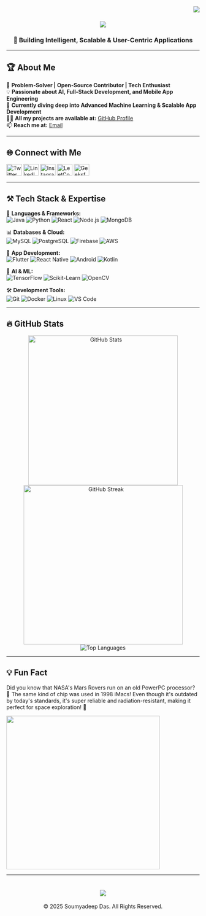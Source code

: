 <img align="right" src="https://visitor-badge.laobi.icu/badge?page_id=Soumyadeep73.Soumyadeep73" />

<h1 align="center">
    <img src="https://readme-typing-svg.herokuapp.com/?font=Righteous&size=35&center=true&vCenter=true&width=800&height=70&duration=4000&lines=Hello+There!+👋;+I'm+Soumyadeep+Das!;AI+%7C+Full-Stack+%7C+ML+%7C+App+Dev+%7C+Database+Enthusiast!+🚀;" />
</h1>

<h3 align="center">🚀 Building Intelligent, Scalable & User-Centric Applications</h3>

---

## 🏆 About Me
🎯 **Problem-Solver | Open-Source Contributor | Tech Enthusiast**  
💡 **Passionate about AI, Full-Stack Development, and Mobile App Engineering**  
📌 **Currently diving deep into Advanced Machine Learning & Scalable App Development**  
👨‍💻 **All my projects are available at:** [GitHub Profile](https://github.com/Soumyadeep73)  
📫 **Reach me at:** [Email](mailto:dsoumyadeep78@gmail.com)  

---

## 🌐 Connect with Me
<p align="left">
<a href="https://twitter.com/soumyadeep__das_18" target="_blank"><img src="https://raw.githubusercontent.com/rahuldkjain/github-profile-readme-generator/master/src/images/icons/Social/twitter.svg" alt="Twitter" height="30" width="40" /></a>
<a href="https://linkedin.com/in/soumyadeepdas1808" target="_blank"><img src="https://raw.githubusercontent.com/rahuldkjain/github-profile-readme-generator/master/src/images/icons/Social/linked-in-alt.svg" alt="LinkedIn" height="30" width="40" /></a>
<a href="https://instagram.com/soumyadeep__das_18" target="_blank"><img src="https://raw.githubusercontent.com/rahuldkjain/github-profile-readme-generator/master/src/images/icons/Social/instagram.svg" alt="Instagram" height="30" width="40" /></a>
<a href="https://www.leetcode.com/soumyadeepdas1808" target="_blank"><img src="https://raw.githubusercontent.com/rahuldkjain/github-profile-readme-generator/master/src/images/icons/Social/leet-code.svg" alt="LeetCode" height="30" width="40" /></a>
<a href="https://auth.geeksforgeeks.org/user/soumyadeep__das_18" target="_blank"><img src="https://raw.githubusercontent.com/rahuldkjain/github-profile-readme-generator/master/src/images/icons/Social/geeks-for-geeks.svg" alt="GeeksforGeeks" height="30" width="40" /></a>
</p>

---

## ⚒️ Tech Stack & Expertise
🚀 **Languages & Frameworks:**  
![Java](https://img.shields.io/badge/Java-ED8B00?style=for-the-badge&logo=java&logoColor=white)
![Python](https://img.shields.io/badge/Python-3776AB?style=for-the-badge&logo=python&logoColor=white)
![React](https://img.shields.io/badge/React-61DAFB?style=for-the-badge&logo=react&logoColor=black)
![Node.js](https://img.shields.io/badge/Node.js-339933?style=for-the-badge&logo=nodedotjs&logoColor=white)
![MongoDB](https://img.shields.io/badge/MongoDB-47A248?style=for-the-badge&logo=mongodb&logoColor=white)

📊 **Databases & Cloud:**  
![MySQL](https://img.shields.io/badge/MySQL-4479A1?style=for-the-badge&logo=mysql&logoColor=white)
![PostgreSQL](https://img.shields.io/badge/PostgreSQL-316192?style=for-the-badge&logo=postgresql&logoColor=white)
![Firebase](https://img.shields.io/badge/Firebase-FFCA28?style=for-the-badge&logo=firebase&logoColor=black)
![AWS](https://img.shields.io/badge/AWS-232F3E?style=for-the-badge&logo=amazon-aws&logoColor=white)

📱 **App Development:**  
![Flutter](https://img.shields.io/badge/Flutter-02569B?style=for-the-badge&logo=flutter&logoColor=white)
![React Native](https://img.shields.io/badge/React%20Native-20232A?style=for-the-badge&logo=react&logoColor=61DAFB)
![Android](https://img.shields.io/badge/Android-3DDC84?style=for-the-badge&logo=android&logoColor=white)
![Kotlin](https://img.shields.io/badge/Kotlin-0095D5?style=for-the-badge&logo=kotlin&logoColor=white)

🤖 **AI & ML:**  
![TensorFlow](https://img.shields.io/badge/TensorFlow-FF6F00?style=for-the-badge&logo=tensorflow&logoColor=white)
![Scikit-Learn](https://img.shields.io/badge/Scikit--Learn-F7931E?style=for-the-badge&logo=scikit-learn&logoColor=white)
![OpenCV](https://img.shields.io/badge/OpenCV-5C3EE8?style=for-the-badge&logo=opencv&logoColor=white)

🛠 **Development Tools:**  
![Git](https://img.shields.io/badge/Git-F05032?style=for-the-badge&logo=git&logoColor=white)
![Docker](https://img.shields.io/badge/Docker-2496ED?style=for-the-badge&logo=docker&logoColor=white)
![Linux](https://img.shields.io/badge/Linux-FCC624?style=for-the-badge&logo=linux&logoColor=black)
![VS Code](https://img.shields.io/badge/VS%20Code-007ACC?style=for-the-badge&logo=visual-studio-code&logoColor=white)

---

## 🔥 GitHub Stats
<div align="center">
    <img width=390 src="https://github-readme-stats.vercel.app/api?username=Soumyadeep73&show_icons=true&theme=radical" alt="GitHub Stats" />
    <img width=415 src="https://github-readme-streak-stats.herokuapp.com/?user=Soumyadeep73&theme=radical" alt="GitHub Streak" />
    <br/>
    <img align="center" src="https://github-readme-stats.vercel.app/api/top-langs?username=Soumyadeep73&show_icons=true&locale=en&layout=compact&theme=radical" alt="Top Languages" />
</div>

---

## 💡 Fun Fact
Did you know that NASA's Mars Rovers run on an old PowerPC processor? 🚀
The same kind of chip was used in 1998 iMacs! Even though it's outdated by today's standards, it's super reliable and radiation-resistant, making it perfect for space exploration! 🌌

<img src="https://mars.nasa.gov/system/news_items/main_images/9657_PIA25334-Mastcam-Z-selfie-web.jpg" width="400"/>

---

<h1 align="center">
    <img src="https://readme-typing-svg.herokuapp.com/?font=Righteous&size=35&center=true&vCenter=true&width=800&height=70&duration=4000&lines=Thanks+for+Visiting!;Let's+Build+Something+Great+Together!+🚀;" />
</h1>

<p align="center">© 2025 Soumyadeep Das. All Rights Reserved.</p>
